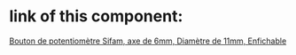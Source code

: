 # link of this component:
[Bouton de potentiomètre Sifam, axe de 6mm, Diamètre de 11mm, Enfichable](https://www.traceparts.com/fr/product/rs-components-bouton-de-potentiometre-sifam-axe-de-6mm-diametre-de-11mm-enfichable?CatalogPath=TRACEPARTS%3ATP10015001008002002&Product=10-23022015-110121&PartNumber=3%2F03%2FDR110-006%2F237%2F224)
